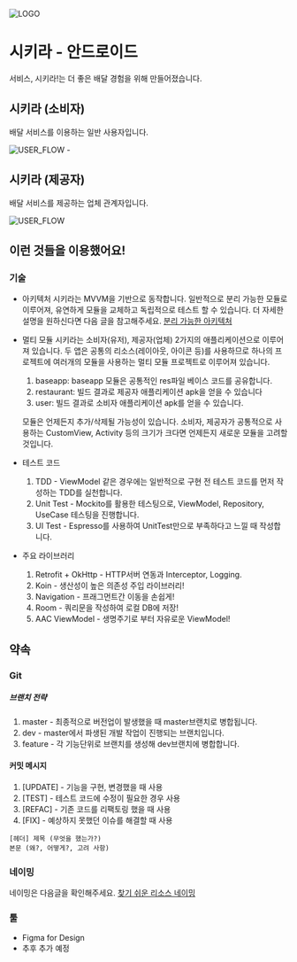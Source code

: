 ![LOGO](https://user-images.githubusercontent.com/48894871/72348358-9b75f680-371d-11ea-8d1a-4260a06d5468.png)

# 시키라 - 안드로이드

서비스, 시키라!는 더 좋은 배달 경험을 위해 만들어졌습니다.  

## 시키라 (소비자)

배달 서비스를 이용하는 일반 사용자입니다.

![USER_FLOW](https://user-images.githubusercontent.com/48894871/72348576-0aebe600-371e-11ea-849a-7308fe2d9186.png) -

## 시키라 (제공자)

배달 서비스를 제공하는 업체 관계자입니다.

![USER_FLOW](https://user-images.githubusercontent.com/48894871/72348664-3a025780-371e-11ea-88ea-57c5eb4ef821.png)  



## 이런 것들을 이용했어요!

### 기술

 * 아키텍처 
   시키라는 MVVM을 기반으로 동작합니다. 일반적으로 분리 가능한 모듈로 이루어져, 유연하게 모듈을 교체하고 독립적으로 테스트 할 수 있습니다. 더 자세한 설명을 원하신다면 다음 글을 참고해주세요. [분리 가능한 아키텍처](https://medium.com/@dikolight203/%EA%B5%90%EC%B2%B4-%EA%B0%80%EB%8A%A5%ED%95%9C-%EC%95%88%EB%93%9C%EB%A1%9C%EC%9D%B4%EB%93%9C-%EC%95%84%ED%82%A4%ED%85%8D%EC%B2%98-af1bff55715)  

* 멀티 모듈
  시키라는 소비자(유저), 제공자(업체) 2가지의 애플리케이션으로 이루어져 있습니다. 두 앱은 공통의 리소스(레이아웃, 아이콘 등)를 사용하므로 하나의 프로젝트에 여러개의 모듈을 사용하는 멀티 모듈 프로젝트로 이루어져 있습니다. 

  1. baseapp: baseapp 모듈은 공통적인 res파일 베이스 코드를 공유합니다.
  2. restaurant: 빌드 결과로 제공자 애플리케이션 apk을 얻을 수 있습니다
  3. user: 빌드 결과로 소비자 애플리케이션 apk를 얻을 수 있습니다.  

  모듈은 언제든지 추가/삭제될 가능성이 있습니다. 소비자, 제공자가 공통적으로 사용하는 CustomView, Activity 등의 크기가 크다면 언제든지 새로운 모듈을 고려할 것입니다.  

* 테스트 코드

  1. TDD - ViewModel 같은 경우에는 일반적으로 구현 전 테스트 코드를 먼저 작성하는 TDD를 실천합니다.
  2. Unit Test - Mockito를 활용한 테스팅으로, ViewModel, Repository, UseCase 테스팅을 진행합니다.
  3. UI Test - Espresso를 사용하여 UnitTest만으로 부족하다고 느낄 때 작성합니다.  

* 주요 라이브러리

  1. Retrofit + OkHttp - HTTP서버 연동과 Interceptor, Logging.
  2. Koin - 생산성이 높은 의존성 주입 라이브러리!
  3. Navigation - 프래그먼트간 이동을 손쉽게!
  4. Room - 쿼리문을 작성하여 로컬 DB에 저장!
  5. AAC ViewModel - 생명주기로 부터 자유로운 ViewModel!  



## 약속

### Git

##### 브랜치 전략

1. master - 최종적으로 버전업이 발생했을 때 master브랜치로 병합됩니다.
2. dev - master에서 파생된 개발 작업이 진행되는 브랜치입니다.
3. feature - 각 기능단위로 브랜치를 생성해 dev브랜치에 병합합니다.

#### 커밋 메시지

1. [UPDATE] - 기능을 구현, 변경했을 때 사용
2. [TEST] - 테스트 코드에 수정이 필요한 경우 사용
3. [REFAC] - 기존 코드를 리팩토링 했을 때 사용
4. [FIX] - 예상하지 못했던 이슈를 해결할 때 사용

```
[헤더] 제목 (무엇을 했는가?)
본문 (왜?, 어떻게?, 고려 사항)  
```

### 네이밍

네이밍은 다음글을 확인해주세요. [찾기 쉬운 리소스 네이밍]([https://medium.com/@dikolight203/%EC%B0%BE%EA%B8%B0-%EC%89%AC%EC%9A%B4-%EB%A6%AC%EC%86%8C%EC%8A%A4-%EB%84%A4%EC%9D%B4%EB%B0%8D-e4090bf55ff3](https://medium.com/@dikolight203/찾기-쉬운-리소스-네이밍-e4090bf55ff3))  




### 툴

- Figma for Design
- 추후 추가 예정
